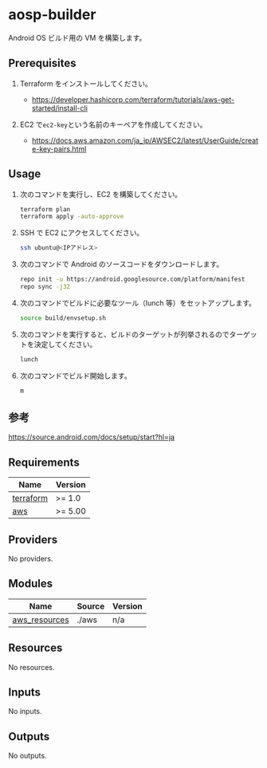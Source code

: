 # aosp-builder

Android OS ビルド用の VM を構築します。

## Prerequisites

1. Terraform をインストールしてください。

   - https://developer.hashicorp.com/terraform/tutorials/aws-get-started/install-cli

1. EC2 で`ec2-key`という名前のキーペアを作成してください。

   - https://docs.aws.amazon.com/ja_jp/AWSEC2/latest/UserGuide/create-key-pairs.html

## Usage

1. 次のコマンドを実行し、EC2 を構築してください。

   ```sh
   terraform plan
   terraform apply -auto-approve
   ```

1. SSH で EC2 にアクセスしてください。
   ```sh
   ssh ubuntu@<IPアドレス>
   ```
1. 次のコマンドで Android のソースコードをダウンロードします。
   ```sh
   repo init -u https://android.googlesource.com/platform/manifest
   repo sync -j32
   ```
1. 次のコマンドでビルドに必要なツール（lunch 等）をセットアップします。
   ```sh
   source build/envsetup.sh
   ```
1. 次のコマンドを実行すると、ビルドのターゲットが列挙されるのでターゲットを決定してください。
   ```sh
   lunch
   ```
1. 次のコマンドでビルド開始します。
   ```sh
   m
   ```

## 参考

https://source.android.com/docs/setup/start?hl=ja

<!-- BEGIN_TF_DOCS -->

## Requirements

| Name                                                                     | Version |
| ------------------------------------------------------------------------ | ------- |
| <a name="requirement_terraform"></a> [terraform](#requirement_terraform) | >= 1.0  |
| <a name="requirement_aws"></a> [aws](#requirement_aws)                   | >= 5.00 |

## Providers

No providers.

## Modules

| Name                                                                       | Source | Version |
| -------------------------------------------------------------------------- | ------ | ------- |
| <a name="module_aws_resources"></a> [aws_resources](#module_aws_resources) | ./aws  | n/a     |

## Resources

No resources.

## Inputs

No inputs.

## Outputs

No outputs.

<!-- END_TF_DOCS -->
